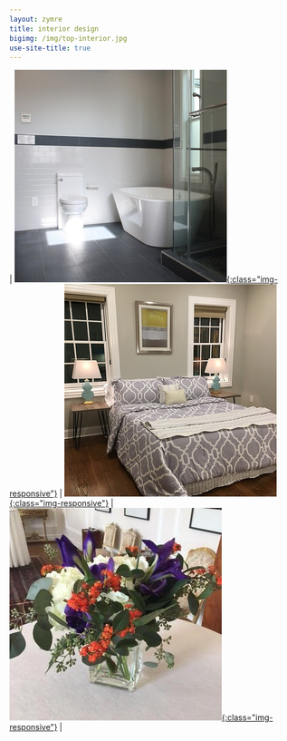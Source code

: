 ```yaml
---
layout: zymre
title: interior design
bigimg: /img/top-interior.jpg
use-site-title: true
---
```


| [<img src="/media/interior_design.jpg" onmouseover="this.src='/media/interior_design_hover.jpg'" onmouseout="this.src='/media/interior_design.jpg'" />{:class="img-responsive"}](https://www.flickr.com/gp/schauebc/YsZGKC) | [<img src="/media/staging.jpg" onmouseover="this.src='/media/staging_hover.jpg'" onmouseout="this.src='/media/staging.jpg'" />{:class="img-responsive"}](https://www.flickr.com/gp/schauebc/372p41) | [<img src="/media/floral.jpg" onmouseover="this.src='/media/floral_hover.jpg'" onmouseout="this.src='/media/floral.jpg'" />{:class="img-responsive"}](https://www.flickr.com/gp/schauebc/wyr437) |
